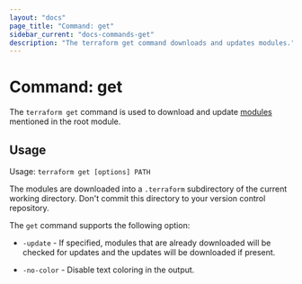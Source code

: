```yaml
---
layout: "docs"
page_title: "Command: get"
sidebar_current: "docs-commands-get"
description: "The terraform get command downloads and updates modules."
---
```


# Command: get

The `terraform get` command is used to download and update
[modules](/docs/language/modules/develop/index.html) mentioned in the root module.

## Usage

Usage: `terraform get [options] PATH`

The modules are downloaded into a `.terraform` subdirectory of the current
working directory. Don't commit this directory to your version control
repository.

The `get` command supports the following option:

* `-update` - If specified, modules that are already downloaded will be
   checked for updates and the updates will be downloaded if present.

* `-no-color` - Disable text coloring in the output.

